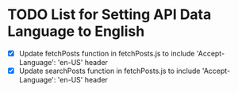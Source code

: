 # TODO List for Setting API Data Language to English

- [x] Update fetchPosts function in fetchPosts.js to include 'Accept-Language': 'en-US' header
- [x] Update searchPosts function in fetchPosts.js to include 'Accept-Language': 'en-US' header
